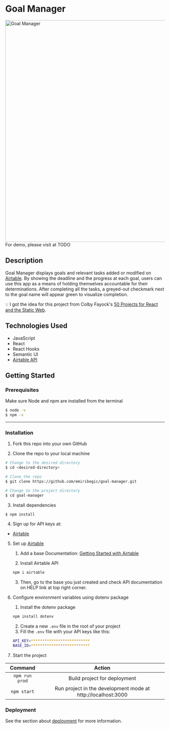 # Goal Manager

<img src="https://live.staticflickr.com/65535/51300718479_10407ab7f4_o.png" alt="Goal Manager" width="700px">
For demo, please visit at TODO

## Description

Goal Manager displays goals and relevant tasks added or modified on [Airtable](https://airtable.com/). By showing the deadline and the progress at each goal, users can use this app as a means of holding themselves accountable for their determinations. After completing all the tasks, a greyed-out checkmark next to the goal name will appear green to visualize completion.

💡 I got the idea for this project from Colby Fayock's [50 Projects for React and the Static Web](https://github.com/colbyfayock/50-projects-for-react-and-the-static-web/tree/master/Personal%20&%20Portfolio#goal-manager).

## Technologies Used

-   JavaScript
-   React
-   React Hooks
-   Semantic UI
-   [Airtable API](https://airtable.com/)

## Getting Started

### Prerequisites

Make sure Node and npm are installed from the terminal

```bash
$ node -v
$ npm -v
```

---

### Installation

1. Fork this repo into your own GitHub

2. Clone the repo to your local machine

```bash
# Change to the desired directory
$ cd <desired-directory>

# Clone the repo
$ git clone https://github.com/emiribegic/goal-manager.git

# Change to the project directory
$ cd goal-manager
```

3. Install dependencies

```bash
$ npm install
```

4. Sign up for API keys at:

-   [Airtable](https://airtable.com/)

5. Set up [Airtable](https://airtable.com/)

    1. Add a base
       Documentation: [Getting Started with Airtable](https://support.airtable.com/hc/en-us/sections/360003922433-Getting-started-with-Airtable)

    2. Install Airtable API

    ```bash
    npm i airtable
    ```

    3. Then, go to the base you just created and check API documentation on HELP link at top right corner.

6. Configure environment variables using dotenv package
    1. Install the dotenv package
    ```bash
    npm install dotenv
    ```
    2. Create a new `.env` file in the root of your project
    3. Fill the `.env` file with your API keys like this:
    ```bash
    API_KEY=**************************
    BASE_ID=**************************
    ```
7. Start the project

|    Command     |                            Action                            |
| :------------: | :----------------------------------------------------------: |
| `npm run prod` |                 Build project for deployment                 |
|  `npm start`   | Run project in the development mode at http://localhost:3000 |

### Deployment

See the section about [deployment](https://facebook.github.io/create-react-app/docs/deployment) for more information.
